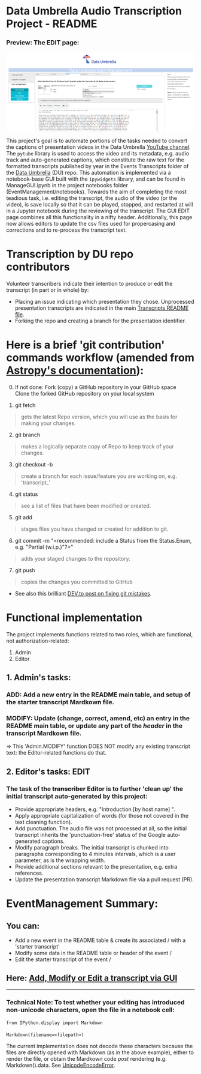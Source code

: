 # Data Umbrella Audio Transcription Project - README

### Preview: The EDIT page:
![EDIT page](./images/Edit_page.png)

This project's goal is to automate portions of the tasks needed to convert the captions of presentation videos in the Data Umbrella [YouTube channel](https://www.youtube.com/channel/UC4mrlyLbUN2q92W7P0u_Nzg).   
The `pytube` library is used to access the video and its metadata, e.g. audio track and auto-generated captions, which constitute the raw text for the formatted transcripts published by year in the Events Transcripts folder of the [Data Umbrella](https://github.com/data-umbrella/event-transcripts) (DU) repo. 
This automation is implemented via a notebook-base GUI built with the `ipywidgets` library, and can be found in ManageGUI.ipynb in the project notebooks folder (EventManagement/notebooks).
Towards the aim of completing the most teadious task, i.e. editing the transcript, the audio of the video (or the video), is save locally so that it can be played, stopped, and restarted at will in a Jupyter notebook during the reviewing of the transcript. The GUI EDIT page combines all this functionality in a nifty header. Additionally, this page now allows editors to update the csv files used for propercasing and corrections and to re-process the transcript text.

# Transcription by DU repo contributors

Volunteer transcribers indicate their intention to produce or edit the transcript (in part or in whole) by:
* Placing an issue indicating which presentation they chose. Unprocessed presentation transcripts are indicated in the main [Transcripts README file](https://github.com/data-umbrella/event-transcripts/blob/main/README.md).
* Forking the repo and creating a branch for the presentation identifier.

# Here is a brief 'git contribution' commands workflow (amended from [Astropy's documentation](https://astropy.readthedocs.io/en/latest/development/workflow/development_workflow.html#new-to-git)):

0. If not done:
Fork (copy) a GitHub repository in your GitHub space  
Clone the forked GitHub repository on your local system  

1. git fetch 
>gets the latest Repo version, which you will use as the basis for making your changes.

2. git branch 
>makes a logically separate copy of Repo to keep track of your changes.

3. git checkout -b <aname>
>create a branch for each issue/feature you are working on, e.g. 'transcript_<id>'

4. git status 
>see a list of files that have been modified or created.

5. git add 
>stages files you have changed or created for addition to git.

6. git commit -m "<recommended: include a Status from the Status.Enum, e.g. "Partial (w.i.p.)"?>"
> adds your staged changes to the repository.

7. git push 
>copies the changes you committed to GitHub

* See also this brilliant [DEV.to post on fixing git mistakes](https://dev.to/egghead/illustrated-notes-on-fixing-git-mistakes-1c16).

# Functional implementation
The project implements functions related to two roles, which are functional, not authorization-related:
  1. Admin
  2. Editor
    
## 1. Admin's tasks:
### ADD: Add a new entry in the README main table, and setup of the starter transcript Mardkown file.
### MODIFY: Update (change, correct, amend, etc) an entry in the README main table, or update any part of the _header_ in the transcript Mardkown file.
  => This 'Admin.MODIFY' function DOES NOT modify any existing transcript text: the Editor-related functions do that.

## 2. Editor's tasks: EDIT
### The task of the ~~transcriber~~ Editor is to further 'clean up' the initial transcript auto-generated by this project:
* Provide appropriate headers, e.g. "Introduction [by host name] <time stamp>".  
* Apply appropriate capitalization of words (for those not covered in the text cleaning function).  
* Add punctuation. The audio file was not processed at all, so the initial transcript inherits the 'punctuation-free' status of the Google auto-generated captions.
* Modify paragraph breaks. The initial transcript is chunked into paragraphs corresponding to 4 minutes intervals, which is a user parameter, as is the wrapping width.
* Provide additional sections relevant to the presentation, e.g. extra references.  
* Update the presentation transcript Markdown file via a pull request (PR).  

# EventManagement Summary:
## You can:
- Add a new event in the README table & create its associated <year>/<file> with a 'starter transcript'    
- Modify some data in the README table or header of the event <year>/<file>  
- Edit the starter transcript of the event <year>/<file>  
## Here: [Add, Modify or Edit a transcript via GUI](./notebooks/ManageGUI.ipynb)

---    
### Technical Note: To test whether your editing has introduced non-unicode characters, open the file in a notebook cell:
```
from IPython.display import Markdown

Markdown(filename=<filepath>)
```
The current implementation does not decode these characters because the files are directly opened with Markdown (as in the above example), either to render the file, or obtain the Mardkown code _post_ rendering (e.g. Markdown(<file>).data.  See [UnicodeEncodeError](https://wiki.python.org/moin/UnicodeEncodeError).  

